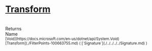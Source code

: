 # [Transform](./FilterPoints-100663755.md)


<br>
Returns<img width=542/>Name
<br>
<sub>[Void](https://docs.microsoft.com/en-us/dotnet/api/System.Void)</sub><img width=500/><sub>[Transform](./FilterPoints-100663755.md) ( [`Signature`](./../../../../Signature.md) )</sub><br>


